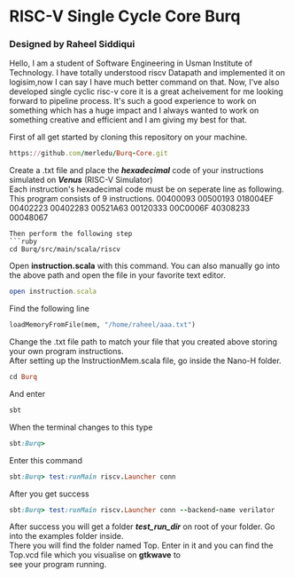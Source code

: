# RISC-V Single Cycle Core Burq
### Designed by Raheel Siddiqui

Hello,
	I am a student of Software Engineering in Usman Institute of Technology. I have totally understood riscv Datapath and implemented it on logisim,now I can say I have much better command on that.
Now, I've also developed single cyclic risc-v core it is a great acheivement for me looking forward to pipeline process.
It's such a good experience to work on something which has a huge impact and I always wanted to work on something creative and efficient and I am giving my best for that.



First of all get started by cloning this repository on your machine.  
```ruby
https://github.com/merledu/Burq-Core.git 
```
Create a .txt file and place the ***hexadecimal*** code of your instructions simulated on ***Venus*** (RISC-V Simulator)\
Each instruction's hexadecimal code must be on seperate line as following. This program consists of 9 instructions.
00400093
00500193
018004EF
00402223
00402283
00521A63
00120333
00C0006F
40308233
00048067
```
Then perform the following step
```ruby
cd Burq/src/main/scala/riscv
```
Open **instruction.scala** with this command. You can also manually go into the above path and open the file in your favorite text editor.
```ruby
open instruction.scala
```
Find the following line
``` python
loadMemoryFromFile(mem, "/home/raheel/aaa.txt")
```
Change the .txt file path to match your file that you created above storing your own program instructions.\
After setting up the InstructionMem.scala file, go inside the Nano-H folder.
```ruby
cd Burq
```
And enter
```ruby
sbt
```
When the terminal changes to this type
```ruby
sbt:Burq>
```
Enter this command
```ruby
sbt:Burq> test:runMain riscv.Launcher conn
```
After you get success
```ruby
sbt:Burq> test:runMain riscv.Launcher conn --backend-name verilator
```
After success you will get a folder ***test_run_dir*** on root of your folder. Go into the examples folder inside.\
There you will find the folder named Top. Enter in it and you can find the Top.vcd file which you visualise on **gtkwave** to\
see your program running.

